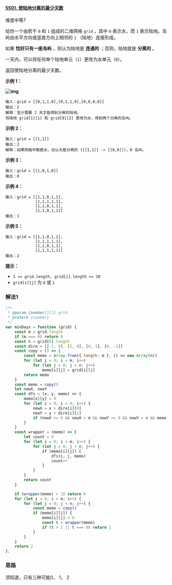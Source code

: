 #### [5501. 使陆地分离的最少天数](https://leetcode-cn.com/problems/minimum-number-of-days-to-disconnect-island/)

难度中等7

给你一个由若干 `0` 和 `1` 组成的二维网格 `grid` ，其中 `0` 表示水，而 `1` 表示陆地。岛屿由水平方向或竖直方向上相邻的 `1` （陆地）连接形成。

如果 **恰好只有一座岛屿** ，则认为陆地是 **连通的** ；否则，陆地就是 **分离的** 。

一天内，可以将任何单个陆地单元（`1`）更改为水单元（`0`）。

返回使陆地分离的最少天数。

 

**示例 1：**

**![img](https://assets.leetcode-cn.com/aliyun-lc-upload/uploads/2020/08/30/1926_island.png)**

```
输入：grid = [[0,1,1,0],[0,1,1,0],[0,0,0,0]]
输出：2
解释：至少需要 2 天才能得到分离的陆地。
将陆地 grid[1][1] 和 grid[0][2] 更改为水，得到两个分离的岛屿。
```

**示例 2：**

```
输入：grid = [[1,1]]
输出：2
解释：如果网格中都是水，也认为是分离的 ([[1,1]] -> [[0,0]])，0 岛屿。
```

**示例 3：**

```
输入：grid = [[1,0,1,0]]
输出：0
```

**示例 4：**

```
输入：grid = [[1,1,0,1,1],
             [1,1,1,1,1],
             [1,1,0,1,1],
             [1,1,0,1,1]]
输出：1
```

**示例 5：**

```
输入：grid = [[1,1,0,1,1],
             [1,1,1,1,1],
             [1,1,0,1,1],
             [1,1,1,1,1]]
输出：2
```

 

**提示：**

- `1 <= grid.length, grid[i].length <= 30`
- `grid[i][j]` 为 `0` 或 `1`

### 解法1

```js
/**
 * @param {number[][]} grid
 * @return {number}
 */
var minDays = function (grid) {
    const m = grid.length
    if (m === 0) return 0
    const n = grid[0].length
    const dire = [[-1, 0], [1, 0], [0, 1], [0, -1]]
    const copy = () => {
        const memo = Array.from({ length: m }, () => new Array(n))
        for (let i = 0; i < m; i++)
            for (let j = 0; j < n; j++)
                memo[i][j] = grid[i][j]
        return memo
    }
    const memo = copy()
    let newX, newY
    const dfs = (x, y, memo) => {
        memo[x][y] = 0
        for (let i = 0; i < 4; i++) {
            newX = x + dire[i][0]
            newY = y + dire[i][1]
            if (newX >= 0 && newX < m && newY >= 0 && newY < n && memo[newX][newY]) dfs(newX, newY, memo)
        }
    }
    const wrapper = (memo) => {
        let count = 0
        for (let i = 0; i < m; i++) {
            for (let j = 0; j < n; j++) {
                if (memo[i][j]) {
                    dfs(i, j, memo)
                    count++
                }
            }
        }
        return count
    }

    if (wrapper(memo) > 1) return 0
    for (let i = 0; i < m; i++) {
        for (let j = 0; j < n; j++) {
            const memo = copy()
            if (memo[i][j]) {
                memo[i][j] = 0
                const t = wrapper(memo)
                if (t > 1 || t === 0) return 1
            }
        }
    }
    return 2
};
```

### 思路

须知道，只有三种可能0， 1， 2